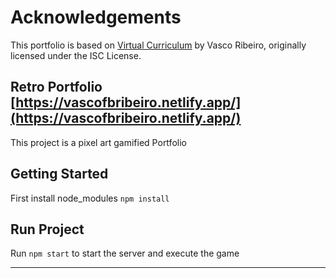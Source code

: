 # Acknowledgements

This portfolio is based on [Virtual Curriculum](https://github.com/vascogs/virtual-curriculum) by Vasco Ribeiro, originally licensed under the ISC License.

## Retro Portfolio [https://vascofbribeiro.netlify.app/](https://vascofbribeiro.netlify.app/)

This project is a pixel art gamified Portfolio

## Getting Started

First install node_modules
`npm install`

## Run Project

Run `npm start` to start the server and execute the game

---
